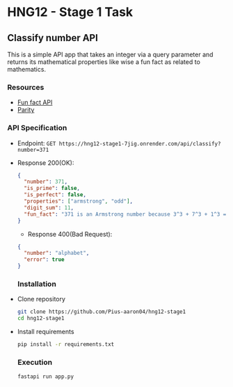 # HNG12 - Stage 1 Task

## Classify number API
This is a simple API app that takes an integer via a query parameter and returns its mathematical properties like wise a fun fact as related to mathematics.

### Resources
* [Fun fact API](https://numbersapi.com)
* [Parity](https://en.wikipedia.org/wiki/Parity)

### API Specification
* Endpoint: ```GET https://hng12-stage1-7jig.onrender.com/api/classify?number=371```
* Response 200(OK):
  ```json
  {
    "number": 371,
    "is_prime": false,
    "is_perfect": false,
    "properties": ["armstrong", "odd"],
    "digit_sum": 11,
    "fun_fact": "371 is an Armstrong number because 3^3 + 7^3 + 1^3 = 371"
  }
  ```
  * Response 400(Bad Request):
  ```json
  {
    "number": "alphabet",
    "error": true
  }
  ```

  ### Installation
* Clone repository
    ```bash
    git clone https://github.com/Pius-aaron04/hng12-stage1
    cd hng12-stage1
    ```
* Install requirements
     ```bash
     pip install -r requirements.txt
     ```

  ### Execution
  ```bash
  fastapi run app.py
  ```
